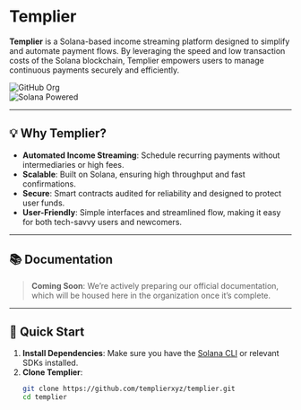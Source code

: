 # Templier

**Templier** is a Solana-based income streaming platform designed to simplify and automate payment flows. By leveraging the speed and low transaction costs of the Solana blockchain, Templier empowers users to manage continuous payments securely and efficiently.

![GitHub Org](https://img.shields.io/badge/organization-templier-lightgrey)  
![Solana Powered](https://img.shields.io/badge/blockchain-solana-blue)

---

## 💡 Why Templier?

- **Automated Income Streaming**: Schedule recurring payments without intermediaries or high fees.  
- **Scalable**: Built on Solana, ensuring high throughput and fast confirmations.  
- **Secure**: Smart contracts audited for reliability and designed to protect user funds.  
- **User-Friendly**: Simple interfaces and streamlined flow, making it easy for both tech-savvy users and newcomers.

---

## 📚 Documentation

> **Coming Soon**: We’re actively preparing our official documentation, which will be housed here in the organization once it’s complete.

---

## 🚀 Quick Start

1. **Install Dependencies**: Make sure you have the [Solana CLI](https://docs.solana.com/cli/install-solana-cli-tools) or relevant SDKs installed.
2. **Clone Templier**:  
   ```bash
   git clone https://github.com/templierxyz/templier.git
   cd templier
